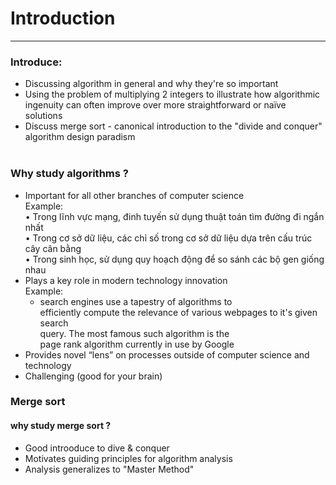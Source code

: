 # Introduction
---  
### Introduce:  
- Discussing algorithm in general  and why they're so important  
- Using the problem of multiplying 2 integers to illustrate how algorithmic ingenuity can often improve over more straightforward or naïve solutions  
- Discuss merge sort - canonical introduction to the "divide and conquer" algorithm design paradism   
 
 
 
### Why study algorithms ?  
- Important for all other branches of computer science  
Example:   
	• Trong lĩnh vực mạng, đinh tuyến sử dụng thuật toán tìm đường đi ngắn nhất  
	• Trong cơ sở dữ liệu, các chỉ số trong cơ sở dữ liệu dựa trên cấu trúc cây cân bằng  
	• Trong sinh học, sử dụng quy hoạch động để so sánh các bộ gen giống nhau   
- Plays a key  role in modern technology innovation   
Example:   
	- search  engines use a tapestry of algorithms to  
	efficiently compute the relevance of  various webpages to it's given search  
	query.  The most famous such algorithm is the  
	page rank algorithm currently in use by  Google  
- Provides novel “lens” on processes outside of computer science and technology   
- Challenging (good for your brain)

### Merge sort
#### why study merge sort ? 
- Good introoduce to dive & conquer
- Motivates guiding principles for algorithm analysis
- Analysis generalizes to "Master Method"
